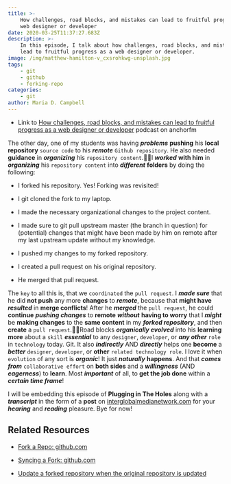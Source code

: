 ```yaml
---
title: >-
    How challenges, road blocks, and mistakes can lead to fruitful progress as a
    web designer or developer
date: 2020-03-25T11:37:27.683Z
description: >-
    In this episode, I talk about how challenges, road blocks, and mistakes can
    lead to fruitful progress as a web designer or developer.
image: /img/matthew-hamilton-v_cxsrohkwg-unsplash.jpg
tags:
    - git
    - github
    - forking-repo
categories:
    - git
author: Maria D. Campbell
---
```


-   Link to
    [How challenges, road blocks, and mistakes can lead to fruitful progress as a web designer or developer](https://anchor.fm/maria-campbell/episodes/How-challenges--road-blocks--and-mistakes-can-lead-to-fruitful-progress-as-a-web-designer-or-developer-ebqpmq)
    podcast on anchorfm

The other day, one of my students was having **_problems_** **pushing** his
**local repository** `source code` to his **_remote_** `Github repository`. He
also needed **guidance** in **_organizing_** his `repository content`.I
**_worked_** **with him** in **_organizing_** his `repository content` into
**_different_** **folders** by doing the following:

-   I forked his repository. Yes! Forking was revisited!

-   I git cloned the fork to my laptop.

-   I made the necessary organizational changes to the project content.

-   I made sure to git pull upstream master (the branch in question) for
    (potential) changes that might have been made by him on remote after my last
    upstream update without my knowledge.

-   I pushed my changes to my forked repository.

-   I created a pull request on his original repository.

-   He merged that pull request.

The `key` to all this is, that we `coordinated` the `pull request`. I **_made
sure_** that he did **not push** any more **changes** to **_remote_**, because
that **might have** **_resulted_** in **merge conflicts**! After he **_merged_**
the `pull request`, he could **continue** **_pushing changes_** to **remote**
**_without_** **having to worry** that I **_might_** be **making changes** to
the **same content** in my **_forked repository_**, and then **create** a
`pull request`.Road blocks **_organically evolved_** into his **learning more**
about a `skill` **_essential_** to any `designer`, `developer`, or **_any
other_** `role` in `technology` today. Git. It also **_indirectly_** AND
**_directly_** helps one **become** a **_better_** `designer`, `developer`, or
**other** `related technology role`. I love it when `evolution` of any sort is
**_organic_**! It just **_naturally_** **happens**. And that **_comes from_**
`collaborative effort` on **both sides** and a **_willingness_** (AND
**_eagerness_**) to **learn**. Most **_important_** of all, to **get the job
done** within a **_certain time frame_**!

I will be embedding this episode of **Plugging in The Holes** along with a
**_transcript_** in the form of a **post** on
[interglobalmedianetwork.com](https://www.interglobalmedianetwork.com/) for your
**_hearing_** and **_reading_** pleasure. Bye for now!

## Related Resources

-   [Fork a Repo: github.com](https://help.github.com/en/github/getting-started-with-github/fork-a-repo)

-   [Syncing a Fork: github.com](https://help.github.com/en/github/collaborating-with-issues-and-pull-requests/syncing-a-fork)

-   [Update a forked repository when the original repository is updated](https://github.community/t5/How-to-use-Git-and-GitHub/Update-a-forked-repository-when-the-original-repository-is/td-p/20980)
